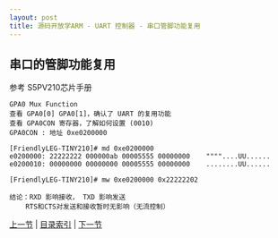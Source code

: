 ```yaml
---
layout: post
title: 源码开放学ARM - UART 控制器 - 串口管脚功能复用
---
```


## 串口的管脚功能复用 
参考 S5PV210芯片手册

	GPA0 Mux Function
	查看 GPA0[0] GPA0[1]，确认了 UART 的复用功能
	查看 GPA0CON 寄存器，了解如何设置 (0010)
	GPA0CON : 地址 0xe0200000
	
	[FriendlyLEG-TINY210]# md 0xe0200000
	e0200000: 22222222 000000ab 00005555 00000000    """"....UU......
	e0200010: 00000000 00000000 00005555 00000000    ........UU......

	[FriendlyLEG-TINY210]# mw 0xe0200000 0x22222202

	结论：RXD 影响接收， TXD 影响发送
		RTS和CTS对发送和接收暂时无影响（无流控制）

	


[上一节](chp5-1.html)  |  [目录索引](../index.html)  |  [下一节](chp5-3.html)
